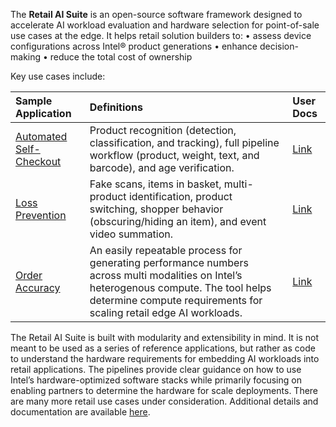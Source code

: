 The **Retail AI Suite** is an open-source software framework designed to accelerate AI workload evaluation and hardware selection for point-of-sale use cases at the edge. 
It helps retail solution builders to:
•	assess device configurations across Intel® product generations
•	enhance decision-making
•	reduce the total cost of ownership

Key use cases include:

| Sample Application | Definitions | User Docs       |
|:-------------------|:------------|:----------------|
| [Automated Self-Checkout](https://github.com/intel-retail/automated-self-checkout) | Product recognition (detection, classification, and tracking), full pipeline workflow (product, weight, text, and barcode), and age verification. | [Link](https://intel-retail.github.io/documentation/use-cases/automated-self-checkout/automated-self-checkout.html) |
| [Loss Prevention](https://github.com/intel-retail/loss-prevention)| Fake scans, items in basket, multi-product identification, product switching, shopper behavior (obscuring/hiding an item), and event video summation. | [Link](https://github.com/intel-retail/loss-prevention/blob/main/README.md) |
| [Order Accuracy](https://github.com/intel-retail/order-accuracy)| An easily repeatable process for generating performance numbers across multi modalities on Intel’s heterogenous compute. The tool helps determine compute requirements for scaling retail edge AI workloads. |  [Link](https://github.com/intel-retail/order-accuracy/blob/main/README.md) |
 
The Retail AI Suite is built with modularity and extensibility in mind. It is not meant to be used as a series of reference applications, but rather as code to understand the hardware requirements for embedding AI workloads into retail applications. The pipelines provide clear guidance on how to use Intel’s hardware-optimized software stacks while primarily focusing on enabling partners to determine the hardware for scale deployments. There are many more retail use cases under consideration. Additional details and documentation are available [here](https://github.com/intel-retail).
